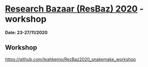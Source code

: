 # [Research Bazaar (ResBaz) 2020](https://resbaz.auckland.ac.nz/) - workshop

**Date: 23-27/11/2020** 

## Workshop

https://github.com/leahkemp/RezBaz2020_snakemake_workshop
